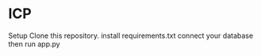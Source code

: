 # ICP

Setup
Clone this repository.
install requirements.txt
connect your database 
then run app.py
